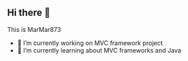 ## Hi there 👋

This is MarMar873

- 🔭 I’m currently working on MVC framework project
- 🌱 I’m currently learning about MVC frameworks and Java
